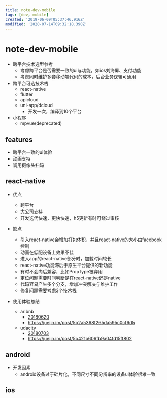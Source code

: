 ```yaml
---
title: note-dev-mobile
tags: [dev, mobile]
created: '2019-06-09T05:37:46.916Z'
modified: '2020-07-14T09:32:18.390Z'
---
```


# note-dev-mobile

- 跨平台技术选型参考
  - 考虑跨平台是否需要一致的ui与功能，如ios刘海屏、支付功能
  - 考虑同时维护多套移动端代码的成本，后台业务逻辑可通用
- 跨平台可选技术栈
  - react-native
  - flutter
  - apicloud
  - uni-app/dcloud
    - 开发一次，编译到10个平台
- 小程序
  - mpvue(deprecated)

## features

- 跨平台一致的ui体验
- 动画支持
- 调用摄像头扫码

## react-native

- 优点
  - 跨平台
  - 大公司支持
  - 开发迭代快速，更快快速，h5更新有时可绕过审核
- 缺点
  - 引入react-native会增加打包体积，并且react-native的大小由facebook控制
  - 动画在低配设备上效果不佳
  - 进入app的react-native部分时，加载时间较长
  - react-native功能滞后于原生平台提供的新功能
  - 有时不会向后兼容，比如PropType被弃用
  - 定位问题需要时间判断是在react-native还是native
  - 代码容易产生多个分支，增加冲突解决与维护工作
  - 修复问题需要考虑3个技术栈

- 使用体验总结
  - aribnb
    - [20180620](https://medium.com/airbnb-engineering/react-native-at-airbnb-f95aa460be1c)
    - https://juejin.im/post/5b2a5368f265da595c0cf6d5
  - udacity
    - [20180703](https://engineering.udacity.com/react-native-a-retrospective-from-the-mobile-engineering-team-at-udacity-89975d6a8102)
    - https://juejin.im/post/5b421b606fb9a04fd15ff802

## android

- 开发因素
  - android设备过于碎片化，不同尺寸不同分辨率的设备ui体验很难一致

## ios
